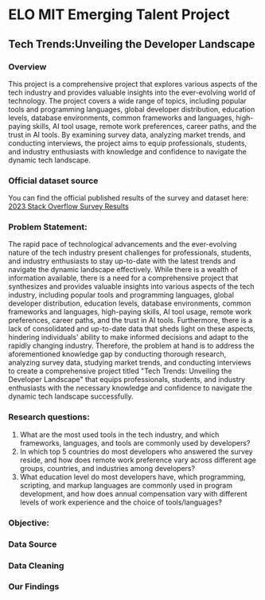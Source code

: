 # ELO MIT Emerging Talent Project
## Tech Trends:Unveiling the Developer Landscape
### Overview

This project is a comprehensive project that explores various aspects of the tech industry and provides valuable insights into the ever-evolving world of technology. The project covers a wide range of topics, including popular tools and programming languages, global developer distribution, education levels, database environments, common frameworks and languages, high-paying skills, AI tool usage, remote work preferences, career paths, and the trust in AI tools. By examining survey data, analyzing market trends, and conducting interviews, the project aims to equip professionals, students, and industry enthusiasts with knowledge and confidence to navigate the dynamic tech landscape.

### Official dataset source
You can find the official published results of the survey and dataset here: [2023 Stack Overflow Survey Results](https://survey.stackoverflow.co/) 

### Problem Statement:

The rapid pace of technological advancements and the ever-evolving nature of the tech industry present challenges for professionals, students, and industry enthusiasts to stay up-to-date with the latest trends and navigate the dynamic landscape effectively. While there is a wealth of information available, there is a need for a comprehensive project that synthesizes and provides valuable insights into various aspects of the tech industry, including popular tools and programming languages, global developer distribution, education levels, database environments, common frameworks and languages, high-paying skills, AI tool usage, remote work preferences, career paths, and the trust in AI tools. Furthermore, there is a lack of consolidated and up-to-date data that sheds light on these aspects, hindering individuals' ability to make informed decisions and adapt to the rapidly changing industry. Therefore, the problem at hand is to address the aforementioned knowledge gap by conducting thorough research, analyzing survey data, studying market trends, and conducting interviews to create a comprehensive project titled "Tech Trends: Unveiling the Developer Landscape" that equips professionals, students, and industry enthusiasts with the necessary knowledge and confidence to navigate the dynamic tech landscape successfully.

### Research questions:

1. What are the most used tools in the tech industry, and which frameworks, languages, and tools are commonly used by developers?
2. In which top 5 countries do most developers who answered the survey reside, and how does remote work preference vary across different age groups, countries, and industries among developers?
3. What education level do most developers have, which programming, scripting, and markup languages are commonly used in program development, and how does annual compensation vary with different levels of work experience and the choice of tools/languages?

### Objective:


### Data Source


### Data Cleaning


### Our Findings






